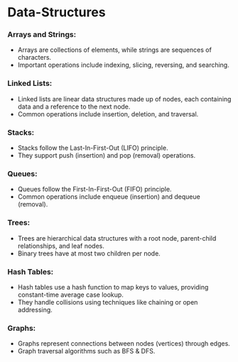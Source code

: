 # Data-Structures

### Arrays and Strings:
* Arrays are collections of elements, while strings are sequences of characters.
* Important operations include indexing, slicing, reversing, and searching.

### Linked Lists:
* Linked lists are linear data structures made up of nodes, each containing data and a reference to the next node.
* Common operations include insertion, deletion, and traversal.

### Stacks:
* Stacks follow the Last-In-First-Out (LIFO) principle.
* They support push (insertion) and pop (removal) operations.

### Queues:
* Queues follow the First-In-First-Out (FIFO) principle.
* Common operations include enqueue (insertion) and dequeue (removal).

### Trees:
* Trees are hierarchical data structures with a root node, parent-child relationships, and leaf nodes.
* Binary trees have at most two children per node.

### Hash Tables:
* Hash tables use a hash function to map keys to values, providing constant-time average case lookup.
* They handle collisions using techniques like chaining or open addressing.

### Graphs:
* Graphs represent connections between nodes (vertices) through edges.
* Graph traversal algorithms such as BFS & DFS.

